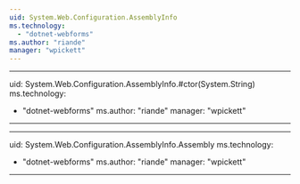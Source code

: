 ```yaml
---
uid: System.Web.Configuration.AssemblyInfo
ms.technology: 
  - "dotnet-webforms"
ms.author: "riande"
manager: "wpickett"
---
```


---
uid: System.Web.Configuration.AssemblyInfo.#ctor(System.String)
ms.technology: 
  - "dotnet-webforms"
ms.author: "riande"
manager: "wpickett"
---

---
uid: System.Web.Configuration.AssemblyInfo.Assembly
ms.technology: 
  - "dotnet-webforms"
ms.author: "riande"
manager: "wpickett"
---
